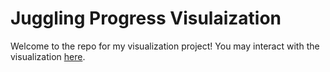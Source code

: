 # Juggling Progress Visulaization
Welcome to the repo for my visualization project! You may interact with the visualization [here](http://people.ischool.berkeley.edu/~rocassius/w209/).
